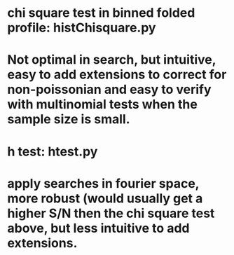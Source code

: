 # chi square test in binned folded profile: histChisquare.py
# Not optimal in search, but intuitive, easy to add extensions to correct for non-poissonian and easy to verify with multinomial tests when the sample size is small.

# h test:  htest.py 
# apply searches in fourier space, more robust (would usually get a higher S/N then the chi square test above, but less intuitive to add extensions.  
